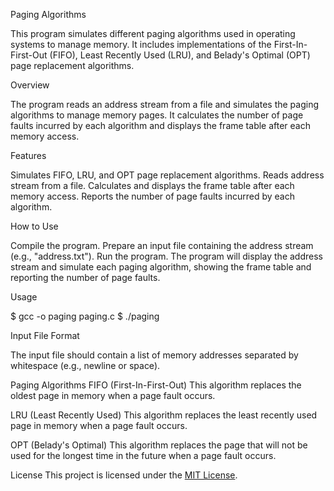 Paging Algorithms

This program simulates different paging algorithms used in operating systems to manage memory. It includes implementations of the First-In-First-Out (FIFO), Least Recently Used (LRU), and Belady's Optimal (OPT) page replacement algorithms.

Overview

The program reads an address stream from a file and simulates the paging algorithms to manage memory pages. It calculates the number of page faults incurred by each algorithm and displays the frame table after each memory access.

Features

Simulates FIFO, LRU, and OPT page replacement algorithms.
Reads address stream from a file.
Calculates and displays the frame table after each memory access.
Reports the number of page faults incurred by each algorithm.

How to Use

Compile the program.
Prepare an input file containing the address stream (e.g., "address.txt").
Run the program.
The program will display the address stream and simulate each paging algorithm, showing the frame table and reporting the number of page faults.

Usage

$ gcc -o paging paging.c
$ ./paging

Input File Format

The input file should contain a list of memory addresses separated by whitespace (e.g., newline or space).

Paging Algorithms
FIFO (First-In-First-Out)
This algorithm replaces the oldest page in memory when a page fault occurs.

LRU (Least Recently Used)
This algorithm replaces the least recently used page in memory when a page fault occurs.

OPT (Belady's Optimal)
This algorithm replaces the page that will not be used for the longest time in the future when a page fault occurs.

License
This project is licensed under the [MIT License](LICENSE).
